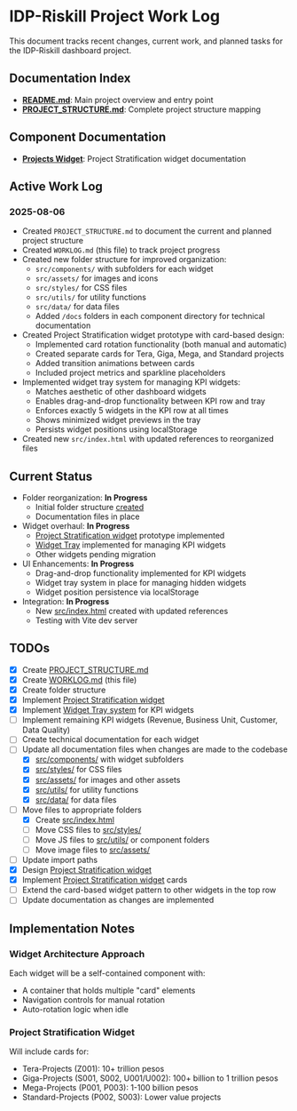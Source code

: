 # IDP-Riskill Project Work Log

This document tracks recent changes, current work, and planned tasks for the IDP-Riskill dashboard project.

## Documentation Index

- [**README.md**](./README.md): Main project overview and entry point
- [**PROJECT_STRUCTURE.md**](./PROJECT_STRUCTURE.md): Complete project structure mapping

## Component Documentation

- [**Projects Widget**](./src/components/projects/docs/README.md): Project Stratification widget documentation

## Active Work Log

### 2025-08-06

- Created `PROJECT_STRUCTURE.md` to document the current and planned project structure
- Created `WORKLOG.md` (this file) to track project progress
- Created new folder structure for improved organization:
  - `src/components/` with subfolders for each widget
  - `src/assets/` for images and icons
  - `src/styles/` for CSS files
  - `src/utils/` for utility functions
  - `src/data/` for data files
  - Added `/docs` folders in each component directory for technical documentation
- Created Project Stratification widget prototype with card-based design:
  - Implemented card rotation functionality (both manual and automatic)
  - Created separate cards for Tera, Giga, Mega, and Standard projects
  - Added transition animations between cards
  - Included project metrics and sparkline placeholders
- Implemented widget tray system for managing KPI widgets:
  - Matches aesthetic of other dashboard widgets
  - Enables drag-and-drop functionality between KPI row and tray
  - Enforces exactly 5 widgets in the KPI row at all times
  - Shows minimized widget previews in the tray
  - Persists widget positions using localStorage
- Created new `src/index.html` with updated references to reorganized files

## Current Status

- Folder reorganization: **In Progress**
  - Initial folder structure [created](./PROJECT_STRUCTURE.md#new-structure-in-progress)
  - Documentation files in place
- Widget overhaul: **In Progress**
  - [Project Stratification widget](./src/components/projects/docs/README.md) prototype implemented
  - [Widget Tray](./src/components/widget-tray/) implemented for managing KPI widgets
  - Other widgets pending migration
- UI Enhancements: **In Progress**
  - Drag-and-drop functionality implemented for KPI widgets
  - Widget tray system in place for managing hidden widgets
  - Widget position persistence via localStorage
- Integration: **In Progress**
  - New [src/index.html](./src/index.html) created with updated references
  - Testing with Vite dev server

## TODOs

- [x] Create [PROJECT_STRUCTURE.md](./PROJECT_STRUCTURE.md)
- [x] Create [WORKLOG.md](./WORKLOG.md) (this file)
- [x] Create folder structure
- [x] Implement [Project Stratification widget](./src/components/projects/docs/README.md)
- [x] Implement [Widget Tray system](./src/components/widget-tray/) for KPI widgets
- [ ] Implement remaining KPI widgets (Revenue, Business Unit, Customer, Data Quality)
- [ ] Create technical documentation for each widget
- [ ] Update all documentation files when changes are made to the codebase
  - [x] [src/components/](./src/components/) with widget subfolders
  - [x] [src/styles/](./src/styles/) for CSS files
  - [x] [src/assets/](./src/assets/) for images and other assets
  - [x] [src/utils/](./src/utils/) for utility functions
  - [x] [src/data/](./src/data/) for data files
- [ ] Move files to appropriate folders
  - [x] Create [src/index.html](./src/index.html)
  - [ ] Move CSS files to [src/styles/](./src/styles/)
  - [ ] Move JS files to [src/utils/](./src/utils/) or component folders
  - [ ] Move image files to [src/assets/](./src/assets/)
- [ ] Update import paths
- [x] Design [Project Stratification widget](./src/components/projects/docs/README.md)
- [x] Implement [Project Stratification widget](./src/components/projects/projects-widget.js) cards
- [ ] Extend the card-based widget pattern to other widgets in the top row
- [ ] Update documentation as changes are implemented

## Implementation Notes

### Widget Architecture Approach

Each widget will be a self-contained component with:
- A container that holds multiple "card" elements
- Navigation controls for manual rotation
- Auto-rotation logic when idle

### Project Stratification Widget

Will include cards for:
- Tera-Projects (Z001): 10+ trillion pesos
- Giga-Projects (S001, S002, U001/U002): 100+ billion to 1 trillion pesos
- Mega-Projects (P001, P003): 1-100 billion pesos
- Standard-Projects (P002, S003): Lower value projects
